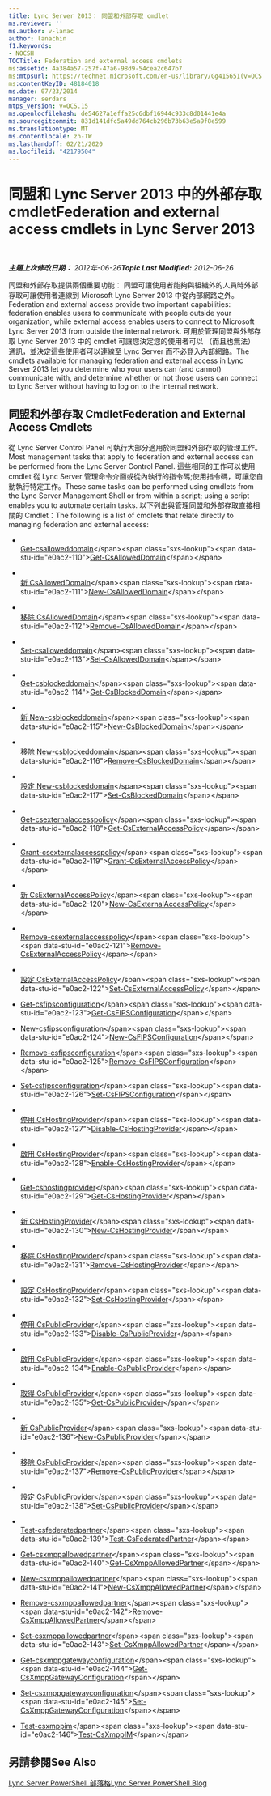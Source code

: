 ```yaml
---
title: Lync Server 2013： 同盟和外部存取 cmdlet
ms.reviewer: ''
ms.author: v-lanac
author: lanachin
f1.keywords:
- NOCSH
TOCTitle: Federation and external access cmdlets
ms:assetid: 4a384a57-257f-47a6-98d9-54cea2c647b7
ms:mtpsurl: https://technet.microsoft.com/en-us/library/Gg415651(v=OCS.15)
ms:contentKeyID: 48184018
ms.date: 07/23/2014
manager: serdars
mtps_version: v=OCS.15
ms.openlocfilehash: de54627a1effa25c6dbf16944c933c8d01441e4a
ms.sourcegitcommit: 831d141dfc5a49dd764cb296b73b63e5a9f8e599
ms.translationtype: MT
ms.contentlocale: zh-TW
ms.lasthandoff: 02/21/2020
ms.locfileid: "42179504"
---
```

<div data-xmlns="http://www.w3.org/1999/xhtml">

<div class="topic" data-xmlns="http://www.w3.org/1999/xhtml" data-msxsl="urn:schemas-microsoft-com:xslt" data-cs="https://msdn.microsoft.com/">

<div data-asp="https://msdn2.microsoft.com/asp">

# <a name="federation-and-external-access-cmdlets-in-lync-server-2013"></a><span data-ttu-id="e0ac2-102">同盟和 Lync Server 2013 中的外部存取 cmdlet</span><span class="sxs-lookup"><span data-stu-id="e0ac2-102">Federation and external access cmdlets in Lync Server 2013</span></span>

</div>

<div id="mainSection">

<div id="mainBody">

<span> </span>

<span data-ttu-id="e0ac2-103">_**主題上次修改日期：** 2012年-06-26_</span><span class="sxs-lookup"><span data-stu-id="e0ac2-103">_**Topic Last Modified:** 2012-06-26_</span></span>

<span data-ttu-id="e0ac2-104">同盟和外部存取提供兩個重要功能： 同盟可讓使用者能夠與組織外的人員時外部存取可讓使用者連線到 Microsoft Lync Server 2013 中從內部網路之外。</span><span class="sxs-lookup"><span data-stu-id="e0ac2-104">Federation and external access provide two important capabilities: federation enables users to communicate with people outside your organization, while external access enables users to connect to Microsoft Lync Server 2013 from outside the internal network.</span></span> <span data-ttu-id="e0ac2-105">可用於管理同盟與外部存取 Lync Server 2013 中的 cmdlet 可讓您決定您的使用者可以 （而且也無法） 通訊，並決定這些使用者可以連線至 Lync Server 而不必登入內部網路。</span><span class="sxs-lookup"><span data-stu-id="e0ac2-105">The cmdlets available for managing federation and external access in Lync Server 2013 let you determine who your users can (and cannot) communicate with, and determine whether or not those users can connect to Lync Server without having to log on to the internal network.</span></span>

<div>

## <a name="federation-and-external-access-cmdlets"></a><span data-ttu-id="e0ac2-106">同盟和外部存取 Cmdlet</span><span class="sxs-lookup"><span data-stu-id="e0ac2-106">Federation and External Access Cmdlets</span></span>

<span data-ttu-id="e0ac2-107">從 Lync Server Control Panel 可執行大部分適用於同盟和外部存取的管理工作。</span><span class="sxs-lookup"><span data-stu-id="e0ac2-107">Most management tasks that apply to federation and external access can be performed from the Lync Server Control Panel.</span></span> <span data-ttu-id="e0ac2-108">這些相同的工作可以使用 cmdlet 從 Lync Server 管理命令介面或從內執行的指令碼;使用指令碼，可讓您自動執行特定工作。</span><span class="sxs-lookup"><span data-stu-id="e0ac2-108">These same tasks can be performed using cmdlets from the Lync Server Management Shell or from within a script; using a script enables you to automate certain tasks.</span></span> <span data-ttu-id="e0ac2-109">以下列出與管理同盟和外部存取直接相關的 Cmdlet：</span><span class="sxs-lookup"><span data-stu-id="e0ac2-109">The following is a list of cmdlets that relate directly to managing federation and external access:</span></span>

  - <span></span>  
    <span data-ttu-id="e0ac2-110">[Get-csalloweddomain](https://technet.microsoft.com/library/Gg398164(v=OCS.15))</span><span class="sxs-lookup"><span data-stu-id="e0ac2-110">[Get-CsAllowedDomain](https://technet.microsoft.com/library/Gg398164(v=OCS.15))</span></span>

  - <span></span>  
    <span data-ttu-id="e0ac2-111">[新 CsAllowedDomain](https://technet.microsoft.com/library/Gg398628(v=OCS.15))</span><span class="sxs-lookup"><span data-stu-id="e0ac2-111">[New-CsAllowedDomain](https://technet.microsoft.com/library/Gg398628(v=OCS.15))</span></span>

  - <span></span>  
    <span data-ttu-id="e0ac2-112">[移除 CsAllowedDomain](https://technet.microsoft.com/library/Gg398913(v=OCS.15))</span><span class="sxs-lookup"><span data-stu-id="e0ac2-112">[Remove-CsAllowedDomain](https://technet.microsoft.com/library/Gg398913(v=OCS.15))</span></span>

  - <span></span>  
    <span data-ttu-id="e0ac2-113">[Set-csalloweddomain](https://technet.microsoft.com/library/Gg398931(v=OCS.15))</span><span class="sxs-lookup"><span data-stu-id="e0ac2-113">[Set-CsAllowedDomain](https://technet.microsoft.com/library/Gg398931(v=OCS.15))</span></span>

<!-- end list -->

  - <span></span>  
    <span data-ttu-id="e0ac2-114">[Get-csblockeddomain](https://technet.microsoft.com/library/Gg398424(v=OCS.15))</span><span class="sxs-lookup"><span data-stu-id="e0ac2-114">[Get-CsBlockedDomain](https://technet.microsoft.com/library/Gg398424(v=OCS.15))</span></span>

  - <span></span>  
    <span data-ttu-id="e0ac2-115">[新 New-csblockeddomain](https://technet.microsoft.com/library/Gg398822(v=OCS.15))</span><span class="sxs-lookup"><span data-stu-id="e0ac2-115">[New-CsBlockedDomain](https://technet.microsoft.com/library/Gg398822(v=OCS.15))</span></span>

  - <span></span>  
    <span data-ttu-id="e0ac2-116">[移除 New-csblockeddomain](https://technet.microsoft.com/library/Gg425832(v=OCS.15))</span><span class="sxs-lookup"><span data-stu-id="e0ac2-116">[Remove-CsBlockedDomain](https://technet.microsoft.com/library/Gg425832(v=OCS.15))</span></span>

  - <span></span>  
    <span data-ttu-id="e0ac2-117">[設定 New-csblockeddomain](https://technet.microsoft.com/library/Gg398090(v=OCS.15))</span><span class="sxs-lookup"><span data-stu-id="e0ac2-117">[Set-CsBlockedDomain](https://technet.microsoft.com/library/Gg398090(v=OCS.15))</span></span>

<!-- end list -->

  - <span></span>  
    <span data-ttu-id="e0ac2-118">[Get-csexternalaccesspolicy](https://technet.microsoft.com/library/Gg425805(v=OCS.15))</span><span class="sxs-lookup"><span data-stu-id="e0ac2-118">[Get-CsExternalAccessPolicy](https://technet.microsoft.com/library/Gg425805(v=OCS.15))</span></span>

  - <span></span>  
    <span data-ttu-id="e0ac2-119">[Grant-csexternalaccesspolicy](https://technet.microsoft.com/library/Gg425942(v=OCS.15))</span><span class="sxs-lookup"><span data-stu-id="e0ac2-119">[Grant-CsExternalAccessPolicy](https://technet.microsoft.com/library/Gg425942(v=OCS.15))</span></span>

  - <span></span>  
    <span data-ttu-id="e0ac2-120">[新 CsExternalAccessPolicy](https://technet.microsoft.com/library/Gg398441(v=OCS.15))</span><span class="sxs-lookup"><span data-stu-id="e0ac2-120">[New-CsExternalAccessPolicy](https://technet.microsoft.com/library/Gg398441(v=OCS.15))</span></span>

  - <span></span>  
    <span data-ttu-id="e0ac2-121">[Remove-csexternalaccesspolicy](https://technet.microsoft.com/library/Gg399057(v=OCS.15))</span><span class="sxs-lookup"><span data-stu-id="e0ac2-121">[Remove-CsExternalAccessPolicy](https://technet.microsoft.com/library/Gg399057(v=OCS.15))</span></span>

  - <span></span>  
    <span data-ttu-id="e0ac2-122">[設定 CsExternalAccessPolicy](https://technet.microsoft.com/library/Gg398916(v=OCS.15))</span><span class="sxs-lookup"><span data-stu-id="e0ac2-122">[Set-CsExternalAccessPolicy](https://technet.microsoft.com/library/Gg398916(v=OCS.15))</span></span>

<!-- end list -->

  - <span data-ttu-id="e0ac2-123">[Get-csfipsconfiguration](https://technet.microsoft.com/library/JJ204904(v=OCS.15))</span><span class="sxs-lookup"><span data-stu-id="e0ac2-123">[Get-CsFIPSConfiguration](https://technet.microsoft.com/library/JJ204904(v=OCS.15))</span></span>

  - <span data-ttu-id="e0ac2-124">[New-csfipsconfiguration](https://technet.microsoft.com/library/JJ205114(v=OCS.15))</span><span class="sxs-lookup"><span data-stu-id="e0ac2-124">[New-CsFIPSConfiguration](https://technet.microsoft.com/library/JJ205114(v=OCS.15))</span></span>

  - <span data-ttu-id="e0ac2-125">[Remove-csfipsconfiguration](https://technet.microsoft.com/library/JJ205201(v=OCS.15))</span><span class="sxs-lookup"><span data-stu-id="e0ac2-125">[Remove-CsFIPSConfiguration](https://technet.microsoft.com/library/JJ205201(v=OCS.15))</span></span>

  - <span data-ttu-id="e0ac2-126">[Set-csfipsconfiguration](https://technet.microsoft.com/library/JJ205084(v=OCS.15))</span><span class="sxs-lookup"><span data-stu-id="e0ac2-126">[Set-CsFIPSConfiguration](https://technet.microsoft.com/library/JJ205084(v=OCS.15))</span></span>

<!-- end list -->

  - <span></span>  
    <span data-ttu-id="e0ac2-127">[停用 CsHostingProvider](https://technet.microsoft.com/library/Gg398481(v=OCS.15))</span><span class="sxs-lookup"><span data-stu-id="e0ac2-127">[Disable-CsHostingProvider](https://technet.microsoft.com/library/Gg398481(v=OCS.15))</span></span>

  - <span></span>  
    <span data-ttu-id="e0ac2-128">[啟用 CsHostingProvider](https://technet.microsoft.com/library/Gg398166(v=OCS.15))</span><span class="sxs-lookup"><span data-stu-id="e0ac2-128">[Enable-CsHostingProvider](https://technet.microsoft.com/library/Gg398166(v=OCS.15))</span></span>

  - <span></span>  
    <span data-ttu-id="e0ac2-129">[Get-cshostingprovider](https://technet.microsoft.com/library/Gg413078(v=OCS.15))</span><span class="sxs-lookup"><span data-stu-id="e0ac2-129">[Get-CsHostingProvider](https://technet.microsoft.com/library/Gg413078(v=OCS.15))</span></span>

  - <span></span>  
    <span data-ttu-id="e0ac2-130">[新 CsHostingProvider](https://technet.microsoft.com/library/Gg398490(v=OCS.15))</span><span class="sxs-lookup"><span data-stu-id="e0ac2-130">[New-CsHostingProvider](https://technet.microsoft.com/library/Gg398490(v=OCS.15))</span></span>

  - <span></span>  
    <span data-ttu-id="e0ac2-131">[移除 CsHostingProvider](https://technet.microsoft.com/library/Gg425809(v=OCS.15))</span><span class="sxs-lookup"><span data-stu-id="e0ac2-131">[Remove-CsHostingProvider](https://technet.microsoft.com/library/Gg425809(v=OCS.15))</span></span>

  - <span></span>  
    <span data-ttu-id="e0ac2-132">[設定 CsHostingProvider](https://technet.microsoft.com/library/Gg398532(v=OCS.15))</span><span class="sxs-lookup"><span data-stu-id="e0ac2-132">[Set-CsHostingProvider](https://technet.microsoft.com/library/Gg398532(v=OCS.15))</span></span>

<!-- end list -->

  - <span></span>  
    <span data-ttu-id="e0ac2-133">[停用 CsPublicProvider](https://technet.microsoft.com/library/Gg398984(v=OCS.15))</span><span class="sxs-lookup"><span data-stu-id="e0ac2-133">[Disable-CsPublicProvider](https://technet.microsoft.com/library/Gg398984(v=OCS.15))</span></span>

  - <span></span>  
    <span data-ttu-id="e0ac2-134">[啟用 CsPublicProvider](https://technet.microsoft.com/library/Gg398780(v=OCS.15))</span><span class="sxs-lookup"><span data-stu-id="e0ac2-134">[Enable-CsPublicProvider](https://technet.microsoft.com/library/Gg398780(v=OCS.15))</span></span>

  - <span></span>  
    <span data-ttu-id="e0ac2-135">[取得 CsPublicProvider](https://technet.microsoft.com/library/Gg412945(v=OCS.15))</span><span class="sxs-lookup"><span data-stu-id="e0ac2-135">[Get-CsPublicProvider](https://technet.microsoft.com/library/Gg412945(v=OCS.15))</span></span>

  - <span></span>  
    <span data-ttu-id="e0ac2-136">[新 CsPublicProvider](https://technet.microsoft.com/library/Gg398161(v=OCS.15))</span><span class="sxs-lookup"><span data-stu-id="e0ac2-136">[New-CsPublicProvider](https://technet.microsoft.com/library/Gg398161(v=OCS.15))</span></span>

  - <span></span>  
    <span data-ttu-id="e0ac2-137">[移除 CsPublicProvider](https://technet.microsoft.com/library/Gg412906(v=OCS.15))</span><span class="sxs-lookup"><span data-stu-id="e0ac2-137">[Remove-CsPublicProvider](https://technet.microsoft.com/library/Gg412906(v=OCS.15))</span></span>

  - <span></span>  
    <span data-ttu-id="e0ac2-138">[設定 CsPublicProvider](https://technet.microsoft.com/library/Gg413087(v=OCS.15))</span><span class="sxs-lookup"><span data-stu-id="e0ac2-138">[Set-CsPublicProvider](https://technet.microsoft.com/library/Gg413087(v=OCS.15))</span></span>

<!-- end list -->

  - <span></span>  
    <span data-ttu-id="e0ac2-139">[Test-csfederatedpartner](https://technet.microsoft.com/library/Gg398281(v=OCS.15))</span><span class="sxs-lookup"><span data-stu-id="e0ac2-139">[Test-CsFederatedPartner](https://technet.microsoft.com/library/Gg398281(v=OCS.15))</span></span>

<!-- end list -->

  - <span data-ttu-id="e0ac2-140">[Get-csxmppallowedpartner](https://technet.microsoft.com/library/JJ204981(v=OCS.15))</span><span class="sxs-lookup"><span data-stu-id="e0ac2-140">[Get-CsXmppAllowedPartner](https://technet.microsoft.com/library/JJ204981(v=OCS.15))</span></span>

  - <span data-ttu-id="e0ac2-141">[New-csxmppallowedpartner](https://technet.microsoft.com/library/JJ204631(v=OCS.15))</span><span class="sxs-lookup"><span data-stu-id="e0ac2-141">[New-CsXmppAllowedPartner](https://technet.microsoft.com/library/JJ204631(v=OCS.15))</span></span>

  - <span data-ttu-id="e0ac2-142">[Remove-csxmppallowedpartner](https://technet.microsoft.com/library/JJ205055(v=OCS.15))</span><span class="sxs-lookup"><span data-stu-id="e0ac2-142">[Remove-CsXmppAllowedPartner](https://technet.microsoft.com/library/JJ205055(v=OCS.15))</span></span>

  - <span data-ttu-id="e0ac2-143">[Set-csxmppallowedpartner](https://technet.microsoft.com/library/JJ204686(v=OCS.15))</span><span class="sxs-lookup"><span data-stu-id="e0ac2-143">[Set-CsXmppAllowedPartner](https://technet.microsoft.com/library/JJ204686(v=OCS.15))</span></span>

<!-- end list -->

  - <span data-ttu-id="e0ac2-144">[Get-csxmppgatewayconfiguration](https://technet.microsoft.com/library/JJ204869(v=OCS.15))</span><span class="sxs-lookup"><span data-stu-id="e0ac2-144">[Get-CsXmppGatewayConfiguration](https://technet.microsoft.com/library/JJ204869(v=OCS.15))</span></span>

  - <span data-ttu-id="e0ac2-145">[Set-csxmppgatewayconfiguration](https://technet.microsoft.com/library/JJ204769(v=OCS.15))</span><span class="sxs-lookup"><span data-stu-id="e0ac2-145">[Set-CsXmppGatewayConfiguration](https://technet.microsoft.com/library/JJ204769(v=OCS.15))</span></span>

<!-- end list -->

  - <span data-ttu-id="e0ac2-146">[Test-csxmppim](https://technet.microsoft.com/library/JJ205423(v=OCS.15))</span><span class="sxs-lookup"><span data-stu-id="e0ac2-146">[Test-CsXmppIM](https://technet.microsoft.com/library/JJ205423(v=OCS.15))</span></span>

</div>

<div>

## <a name="see-also"></a><span data-ttu-id="e0ac2-147">另請參閱</span><span class="sxs-lookup"><span data-stu-id="e0ac2-147">See Also</span></span>


[<span data-ttu-id="e0ac2-148">Lync Server PowerShell 部落格</span><span class="sxs-lookup"><span data-stu-id="e0ac2-148">Lync Server PowerShell Blog</span></span>](https://go.microsoft.com/fwlink/p/?linkid=203150)  
  

</div>

</div>

<span> </span>

</div>

</div>

</div>

